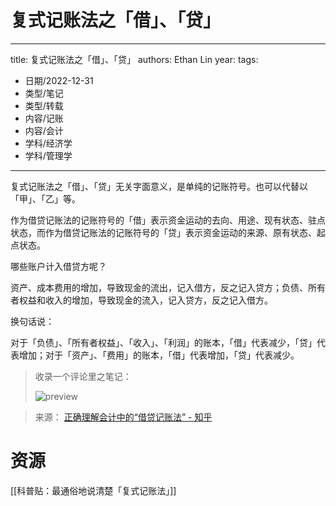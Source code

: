 # 复式记账法之「借」、「贷」


---
title: 复式记账法之「借」、「贷」
authors: Ethan Lin
year:
tags:
  - 日期/2022-12-31 
  - 类型/笔记 
  - 类型/转载 
  - 内容/记账 
  - 内容/会计 
  - 学科/经济学 
  - 学科/管理学
---



复式记账法之「借」、「贷」无关字面意义，是单纯的记账符号。也可以代替以「甲」、「乙」等。

作为借贷记账法的记账符号的「借」表示资金运动的去向、用途、现有状态、驻点状态，而作为借贷记账法的记账符号的「贷」表示资金运动的来源、原有状态、起点状态。

哪些账户计入借贷方呢？

资产、成本费用的增加，导致现金的流出，记入借方，反之记入贷方；负债、所有者权益和收入的增加，导致现金的流入，记入贷方，反之记入借方。

换句话说：

对于「负债」、「所有者权益」、「收入」、「利润」的账本，「借」代表减少，「贷」代表增加；对于「资产」、「费用」的账本，「借」代表增加，「贷」代表减少。



> 收录一个评论里之笔记：
>
> ![preview](v2-2057e0d2449cb28f941645cc5a1dedaf.jpeg)
>
> 
>


> 来源：
> [正确理解会计中的“借贷记账法” - 知乎](https://zhuanlan.zhihu.com/p/35030305#:~:text=资产、成本费用的,，反之记入借方%E3%80%82)



# 资源

[[科普贴：最通俗地说清楚「复式记账法」]]